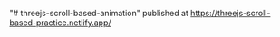 "# threejs-scroll-based-animation" 
published at https://threejs-scroll-based-practice.netlify.app/
